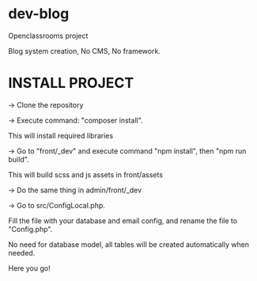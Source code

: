 # dev-blog
Openclassrooms project

Blog system creation,
No CMS, No framework.

# INSTALL PROJECT
-> Clone the repository

-> Execute command: "composer install".

This will install required libraries


-> Go to "front/\_dev" and execute command "npm install", then "npm run build".

This will build scss and js assets in front/assets


-> Do the same thing in admin/front/\_dev

-> Go to src/ConfigLocal.php.

Fill the file with your database and email config, and rename the file to "Config.php".



No need for database model, all tables will be created automatically when needed.



Here you go!



